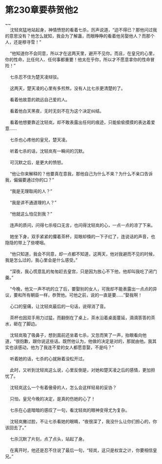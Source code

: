 # 第230章要恭贺他2
~~<br>&nbsp;&nbsp;&nbsp;&nbsp;沈轻岚猛地站起身，神情愤怒的看着七杀，厉声说道，“迫不得已？那他问过我的意思没有？他怎么就知，我会为了解蛊，而眼睁睁的看着他另娶他人？而那个人，还是穆寻雪！”<br><br>&nbsp;&nbsp;&nbsp;&nbsp;“他知道你不会同意，所以才在这两天里，避开不见你。而且，在皇兄的心里，你的性命，比任何人、任何事都重要！他太在乎你，所以才不愿意拿你的性命冒险！”<br><br>&nbsp;&nbsp;&nbsp;&nbsp;七杀忍不住为楚天凌辩驳。<br><br>&nbsp;&nbsp;&nbsp;&nbsp;这两天，楚天凌的心里有多煎熬，没有人比七杀更清楚的了。<br><br>&nbsp;&nbsp;&nbsp;&nbsp;看着他故意的疏远自己爱的人。<br><br>&nbsp;&nbsp;&nbsp;&nbsp;看着他白天黑夜，无时无刻不在为这个决定纠结。<br><br>&nbsp;&nbsp;&nbsp;&nbsp;看着他想要靠近沈轻岚，却不敢表露出任何的痕迹，只能偷偷摸摸的表达着爱意……<br><br>&nbsp;&nbsp;&nbsp;&nbsp;七杀也心疼他的皇兄，楚天凌。<br><br>&nbsp;&nbsp;&nbsp;&nbsp;听着七杀的话，沈轻岚有一瞬间的沉默。<br><br>&nbsp;&nbsp;&nbsp;&nbsp;可沉默之后，是更大的愤怒。<br><br>&nbsp;&nbsp;&nbsp;&nbsp;“他让你来解释的？他要真在意我，那他自己为什么不来？为什么不亲口告诉我，偏偏要通过你的口？”<br><br>&nbsp;&nbsp;&nbsp;&nbsp;“我是无理取闹的人？”<br><br>&nbsp;&nbsp;&nbsp;&nbsp;“我是讲不通道理的人？”<br><br>&nbsp;&nbsp;&nbsp;&nbsp;“他就这么怕见到我？”<br><br>&nbsp;&nbsp;&nbsp;&nbsp;连声的质问，问得七杀哑口无言，也问得沈轻岚的心，一点一点的凉了下来。<br><br>&nbsp;&nbsp;&nbsp;&nbsp;她坐下身，双手紧紧的攥着茶杯，双眼却倏的一下子红了，连说话的声音，也隐隐的带上了些哽咽。<br><br>&nbsp;&nbsp;&nbsp;&nbsp;“他只知道，我会不同意，却一点都不知道，这两天，他对我避而不见的时候，我是怎么过的，我心里会是什么感受。”<br><br>&nbsp;&nbsp;&nbsp;&nbsp;“深夜，我心慌意乱的匆匆赶去皇宫，只是因为放心不下他，他却叫我吃了闭门羹。”<br><br>&nbsp;&nbsp;&nbsp;&nbsp;“今晚，他又一声不吭的立了后，要娶别的女人，可我却不能表露出一点点的异议，要和所有朝臣一样，恭贺他。可他之前，说的一直是要……”娶我啊！<br><br>&nbsp;&nbsp;&nbsp;&nbsp;心口的窒痛，让沈轻岚最后的一句话，说得消了音。<br><br>&nbsp;&nbsp;&nbsp;&nbsp;茶杯也因双手用力过猛，而翻倒在了桌上，茶水沿着桌面蔓延，滴滴答答的茶水，砸在了脚边。<br><br>&nbsp;&nbsp;&nbsp;&nbsp;沈轻岚吸了吸鼻子，想到面前还坐着七杀，又忽而笑了一声，抬眼看向他道，“很抱歉，跟你说这些话。既然他认为，他做的决定是对的，那就由他。我其实也该感动，他为了我连不爱的女人都愿意娶，不是吗？”<br><br>&nbsp;&nbsp;&nbsp;&nbsp;听着她的话，七杀的心就揪着没松开过。<br><br>&nbsp;&nbsp;&nbsp;&nbsp;此时，又听到沈轻岚这么说，心里反倒是，对她和楚天凌之后的感情，更加担忧了。<br><br>&nbsp;&nbsp;&nbsp;&nbsp;沈轻岚这么一个有着傲骨的人，怎么会这样轻易的妥协？<br><br>&nbsp;&nbsp;&nbsp;&nbsp;只怕，皇兄今晚的决定，是真的伤她的心了！<br><br>&nbsp;&nbsp;&nbsp;&nbsp;七杀在心底暗暗的感叹了一句，看沈轻岚的眼神变得尤为复杂。<br><br>&nbsp;&nbsp;&nbsp;&nbsp;沈轻岚撇过脸，不让七杀看她的眼睛，“夜很深了，我没什么让你们担心的，你该回去了。”<br><br>&nbsp;&nbsp;&nbsp;&nbsp;七杀沉默了片刻，点了点头，站起了身。<br><br>&nbsp;&nbsp;&nbsp;&nbsp;在离开时，他还是忍不住说了最后一句，“轻岚，这只是权宜之计，你要相信皇兄。”<br><br>
                    

<script>_fwqdsqadxfw()</script>
<div><script>_dfwf1dw();</script></div>
<div><script>_dfwf1agdw();</script></div>
                